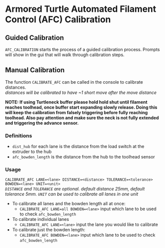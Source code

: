 # Armored Turtle Automated Filament Control (AFC) Calibration

## Guided Calibration

`AFC_CALIBRATION` starts the process of a guided calibration process. Prompts will show in the gui that will walk through calibration steps.

## Manual Calibration

The function `CALIBRATE_AFC` can be called in the console to calibrate distances.  
_distances will be calibrated to have ~1 short move after the move distance_

**NOTE: If using Turtleneck buffer please hold hold shut until filament reaches toolhead, once buffer start expanding slowly release. Doing this will keep the calibration from falsely triggering before fully reaching toolhead. Also pay attention and make sure the neck is not fully extended and triggering the advance sensor.**

### Definitions

- `dist_hub` for each lane is the distance from the load switch at the extruder to the hub
- `afc_bowden_length` is the distance from the hub to the toolhead sensor

### Usage

`CALIBRATE_AFC LANE=<lane> DISTANCE=<distance> TOLERANCE=<tolerance> BOWDEN=<lane> UNIT=<unit>`  
_`DISTANCE` and `TOLERANCE` are optional. default distance 25mm, default tolerance 5mm. `UNIT` can be used to calibrate all lanes in one unit_

- To calibrate all lanes and the bowden length all at once:
  - `CALIBRATE_AFC LANE=all BOWDEN=<lane>` input which lane to be used to check `afc_bowden_length`
- To calibrate individual lanes
  - `CALIBRATE_AFC LANE=<lane>` input the lane you would like to calibrate
- To calibrate just the bowden length:
  - `CALIBRATE_AFC BOWDEN=<lane>` input which lane to be used to check `afc_bowden_length`